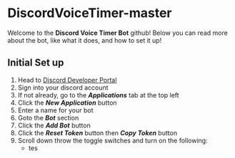 # DiscordVoiceTimer-master

Welcome to the **Discord Voice Timer Bot** github! Below you can read more about the bot, like what it does, and how to set it up!

## Initial Set up

1. Head to [Discord Developer Portal](https://discord.com/developers/applications)
2. Sign into your discord account
3. If not already, go to the _**Applications**_ tab at the top left
4. Click the _**New Application**_ button
5. Enter a name for your bot
6. Goto the _**Bot**_ section
7. Click the _**Add Bot**_ button
8. Click the _**Reset Token**_ button then _**Copy Token**_ button
9. Scroll down throw the toggle switches and turn on the following:
   - tes
